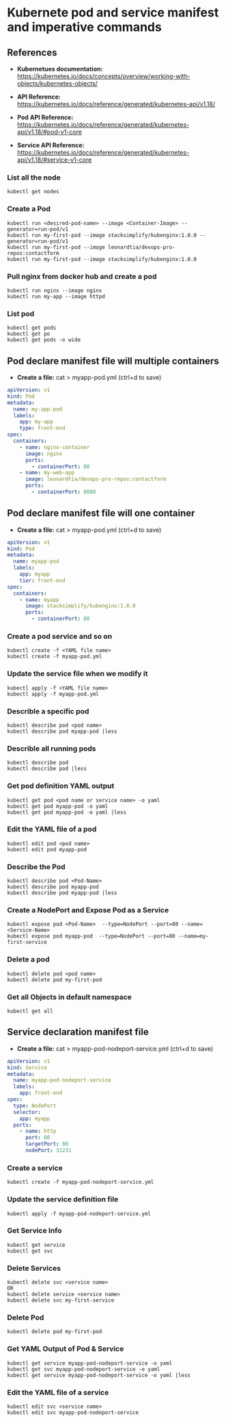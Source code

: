 # Kubernete pod and service manifest and imperative commands


## References
-  **Kubernetues documentation:** https://kubernetes.io/docs/concepts/overview/working-with-objects/kubernetes-objects/

-  **API Reference:**  https://kubernetes.io/docs/reference/generated/kubernetes-api/v1.18/

-  **Pod API Reference:** https://kubernetes.io/docs/reference/generated/kubernetes-api/v1.18/#pod-v1-core

-  **Service API Reference:** https://kubernetes.io/docs/reference/generated/kubernetes-api/v1.18/#service-v1-core


### List all the node
```
kubectl get nodes
```


### Create a Pod
```
kubectl run <desired-pod-name> --image <Container-Image> --generator=run-pod/v1
kubectl run my-first-pod --image stacksimplify/kubenginx:1.0.0 --generator=run-pod/v1
kubectl run my-first-pod --image leonardtia/devops-pro-repos:contactform
kubectl run my-first-pod --image stacksimplify/kubenginx:1.0.0
```


### Pull nginx from docker hub and create a pod
```
kubectl run nginx --image nginx
kubectl run my-app --image httpd
```


### List pod
```
kubectl get pods
kubectl get po
kubectl get pods -o wide
```

## Pod declare manifest file will multiple containers
-  **Create a file:** cat > myapp-pod.yml (ctrl+d to save)

```yml
apiVersion: v1
kind: Pod
metadata:
  name: my-app-pod
  labels:
    app: my-app
    type: front-end
spec:
  containers:
    - name: nginx-container
      image: nginx
      ports:
        - containerPort: 80
    - name: my-web-app
      image: leonardtia/devops-pro-repos:contactform
      ports:
        - containerPort: 8080
```

## Pod declare manifest file will one container
-  **Create a file:** cat > myapp-pod.yml (ctrl+d to save)
```yml
apiVersion: v1
kind: Pod 
metadata:
  name: myapp-pod 
  labels: 
    app: myapp   
    tier: front-end     
spec:
  containers: 
    - name: myapp 
      image: stacksimplify/kubenginx:1.0.0
      ports:
        - containerPort: 80 
```

### Create a pod service and so on
```
kubectl create -f <YAML file name>
kubectl create -f myapp-pod.yml
```

### Update the service file when we modify it
```
kubectl apply -f <YAML file name>
kubectl apply -f myapp-pod.yml
```

### Describle a specific pod 
```
kubectl describe pod <pod name>
kubectl describe pod myapp-pod |less
```


### Describle all running pods
```
kubectl describe pod 
kubectl describe pod |less
```


### Get pod definition YAML output
```
kubectl get pod <pod name or service name> -o yaml
kubectl get pod myapp-pod -o yaml
kubectl get pod myapp-pod -o yaml |less
```


### Edit the YAML file of a pod
```
kubectl edit pod <pod name>
kubectl edit pod myapp-pod
```


### Describe the Pod
```
kubectl describe pod <Pod-Name>
kubectl describe pod myapp-pod
kubectl describe pod myapp-pod |less
```


### Create a NodePort and Expose Pod as a Service
```
kubectl expose pod <Pod-Name>  --type=NodePort --port=80 --name=<Service-Name>
kubectl expose pod myapp-pod  --type=NodePort --port=80 --name=my-first-service
```


### Delete a pod
```
kubectl delete pod <pod name>
kubectl delete pod my-first-pod
```


### Get all Objects in default namespace
```
kubectl get all
```

## Service declaration manifest file
-  **Create a file:** cat > myapp-pod-nodeport-service.yml (ctrl+d to save)

```yaml
apiVersion: v1
kind: Service
metadata:
  name: myapp-pod-nodeport-service 
  labels:
    app: front-end
spec:
  type: NodePort 
  selector: 
    app: myapp
  ports: 
    - name: http
      port: 80 
      targetPort: 80
      nodePort: 31231  
```


### Create a service
```
kubectl create -f myapp-pod-nodeport-service.yml
```

### Update the service definition file
```
kubectl apply -f myapp-pod-nodeport-service.yml
```


### Get Service Info
```
kubectl get service
kubectl get svc
```


### Delete Services
```
kubectl delete svc <service name>
OR
kubectl delete service <service name>
kubectl delete svc my-first-service
```

### Delete Pod
```
kubectl delete pod my-first-pod
```


### Get YAML Output of Pod & Service
```
kubectl get service myapp-pod-nodeport-service -o yaml  
kubectl get svc myapp-pod-nodeport-service -o yaml 
kubectl get service myapp-pod-nodeport-service -o yaml |less
```


### Edit the YAML file of a service
```
kubectl edit svc <service name>
kubectl edit svc myapp-pod-nodeport-service
```